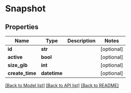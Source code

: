 # Snapshot

## Properties
Name | Type | Description | Notes
------------ | ------------- | ------------- | -------------
**id** | **str** |  | [optional] 
**active** | **bool** |  | [optional] 
**size_gib** | **int** |  | [optional] 
**create_time** | **datetime** |  | [optional] 

[[Back to Model list]](../README.md#documentation-for-models) [[Back to API list]](../README.md#documentation-for-api-endpoints) [[Back to README]](../README.md)


